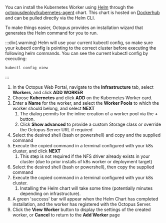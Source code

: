 You can install the Kubernetes Worker using [Helm](https://helm.sh/) through the [octopusdeploy/kubernetes-agent](https://github.com/OctopusDeploy/helm-charts/tree/main/charts/kubernetes-agent) chart. This chart is hosted on [Dockerhub](https://hub.docker.com/r/octopusdeploy/kubernetes-agent) and can be pulled directly via the Helm CLI. 

To make things easier, Octopus provides an installation wizard that generates the Helm command for you to run.

:::div{.warning}
Helm will use your current kubectl config, so make sure your kubectl config is pointing to the correct cluster before executing the following helm commands.
You can see the current kubectl config by executing:
```bash
kubectl config view
```
:::

1. In the Octopus Web Portal, navigate to the **Infrastructure** tab, select **Workers**, and click **ADD WORKER**
2. Choose **Kubernetes** and click **ADD** on the Kubernetes Worker card.
3. Enter a **Name** for the worker, and select the **Worker Pools** to which the worker should belong, and select **NEXT**
   1. The dialog permits for the inline creation of a worker pool via the **+** button.
   2. Click **Show advanced** to provide a custom Storage class or override the Octopus Server URL if required
4. Select the desired shell (bash or powershell) and copy and the supplied command
5. Execute the copied command in a terminal configured with your k8s cluster, and click **NEXT**
   1. This step is not required if the NFS driver already exists in your cluster (due to prior installs of k8s worker or deployment target)
5. Select the desired shell (bash or powershell), then copy the supplied command
6. Execute the copied command in a terminal configured with your k8s cluster.
   1. Installing the Helm chart will take some time (potentially minutes depending on infrastructure).
6. A green 'success' bar will appear when the Helm Chart has completed installation, and the worker has registered with the Octopus Server.
7. Click the **View Worker** button to display the settings of the created worker, or  **Cancel** to return to the **Add Worker** page

